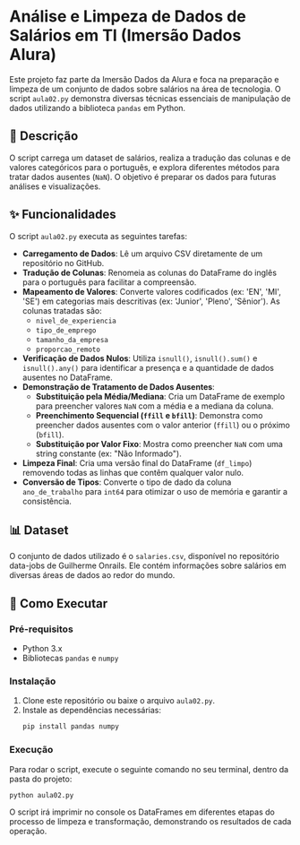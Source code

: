 # Análise e Limpeza de Dados de Salários em TI (Imersão Dados Alura)

Este projeto faz parte da Imersão Dados da Alura e foca na preparação e limpeza de um conjunto de dados sobre salários na área de tecnologia. O script `aula02.py` demonstra diversas técnicas essenciais de manipulação de dados utilizando a biblioteca `pandas` em Python.

## 📜 Descrição

O script carrega um dataset de salários, realiza a tradução das colunas e de valores categóricos para o português, e explora diferentes métodos para tratar dados ausentes (`NaN`). O objetivo é preparar os dados para futuras análises e visualizações.

## ✨ Funcionalidades

O script `aula02.py` executa as seguintes tarefas:

- **Carregamento de Dados**: Lê um arquivo CSV diretamente de um repositório no GitHub.
- **Tradução de Colunas**: Renomeia as colunas do DataFrame do inglês para o português para facilitar a compreensão.
- **Mapeamento de Valores**: Converte valores codificados (ex: 'EN', 'MI', 'SE') em categorias mais descritivas (ex: 'Junior', 'Pleno', 'Sênior'). As colunas tratadas são:
  - `nivel_de_experiencia`
  - `tipo_de_emprego`
  - `tamanho_da_empresa`
  - `proporcao_remoto`
- **Verificação de Dados Nulos**: Utiliza `isnull()`, `isnull().sum()` e `isnull().any()` para identificar a presença e a quantidade de dados ausentes no DataFrame.
- **Demonstração de Tratamento de Dados Ausentes**:
  - **Substituição pela Média/Mediana**: Cria um DataFrame de exemplo para preencher valores `NaN` com a média e a mediana da coluna.
  - **Preenchimento Sequencial (`ffill` e `bfill`)**: Demonstra como preencher dados ausentes com o valor anterior (`ffill`) ou o próximo (`bfill`).
  - **Substituição por Valor Fixo**: Mostra como preencher `NaN` com uma string constante (ex: "Não Informado").
- **Limpeza Final**: Cria uma versão final do DataFrame (`df_limpo`) removendo todas as linhas que contêm qualquer valor nulo.
- **Conversão de Tipos**: Converte o tipo de dado da coluna `ano_de_trabalho` para `int64` para otimizar o uso de memória e garantir a consistência.

## 📊 Dataset

O conjunto de dados utilizado é o `salaries.csv`, disponível no repositório data-jobs de Guilherme Onrails. Ele contém informações sobre salários em diversas áreas de dados ao redor do mundo.

## 🚀 Como Executar

### Pré-requisitos

- Python 3.x
- Bibliotecas `pandas` e `numpy`

### Instalação

1. Clone este repositório ou baixe o arquivo `aula02.py`.
2. Instale as dependências necessárias:
   ```bash
   pip install pandas numpy
   ```

### Execução

Para rodar o script, execute o seguinte comando no seu terminal, dentro da pasta do projeto:

```bash
python aula02.py
```

O script irá imprimir no console os DataFrames em diferentes etapas do processo de limpeza e transformação, demonstrando os resultados de cada operação.


